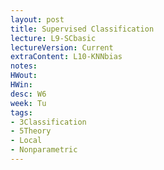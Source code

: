 ```yaml
---
layout: post
title: Supervised Classification
lecture: L9-SCbasic
lectureVersion: Current
extraContent: L10-KNNbias
notes:
HWout:
HWin:
desc: W6
week: Tu
tags:
- 3Classification
- 5Theory
- Local
- Nonparametric
---
```

